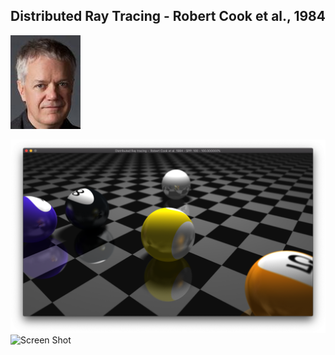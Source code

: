 ## Distributed Ray Tracing - Robert Cook et al., 1984

![Robert Cook](./images/acm_81100111623.jpg)

![Screen Shot](./images/ScreenShot-2020-05-30b.png)
![Screen Shot](./images/ScreenShot-final.png)
